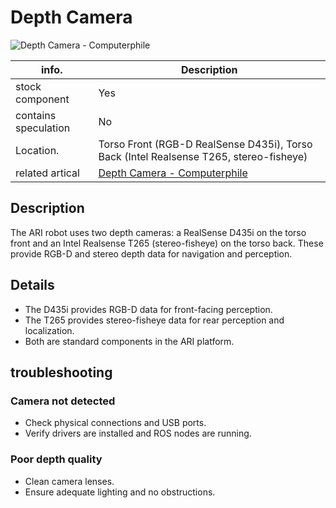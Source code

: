 # Depth Camera

![Depth Camera - Computerphile](../media/ARI-General-Depth-cameras-image1.png)

| info.           | Description |
| --------------- | ----------- |
| stock component | Yes         |
| contains speculation | No   |
| Location.       | Torso Front (RGB-D RealSense D435i), Torso Back (Intel Realsense T265, stereo-fisheye) |
| related artical | [Depth Camera - Computerphile](https://www.youtube.com/watch?v=bRkUGqsz6SI) |

## Description

The ARI robot uses two depth cameras: a RealSense D435i on the torso front and an Intel Realsense T265 (stereo-fisheye) on the torso back. These provide RGB-D and stereo depth data for navigation and perception.

## Details

- The D435i provides RGB-D data for front-facing perception.
- The T265 provides stereo-fisheye data for rear perception and localization.
- Both are standard components in the ARI platform.

## troubleshooting

### Camera not detected
- Check physical connections and USB ports.
- Verify drivers are installed and ROS nodes are running.

### Poor depth quality
- Clean camera lenses.
- Ensure adequate lighting and no obstructions. 